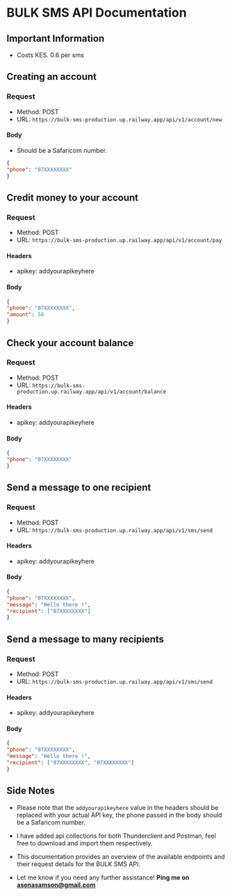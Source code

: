 # BULK SMS API Documentation

## Important Information 
- Costs KES. 0.6 per sms 

## Creating an account

### Request

- Method: POST
- URL: `https://bulk-sms-production.up.railway.app/api/v1/account/new`

#### Body
- Should be a Safaricom number.

```json
{
"phone": "07XXXXXXXX"
}
```

## Credit money to your account

### Request

- Method: POST
- URL: `https://bulk-sms-production.up.railway.app/api/v1/account/pay`

#### Headers

- apikey: addyourapikeyhere

#### Body

```json
{
"phone": "07XXXXXXXX",
"amount": 50
}
```

## Check your account balance

### Request

- Method: POST
- URL: `https://bulk-sms-production.up.railway.app/api/v1/account/balance`

#### Headers

- apikey: addyourapikeyhere

#### Body

```json
{
"phone": "07XXXXXXXX"
}
```

## Send a message to one recipient

### Request

- Method: POST
- URL: `https://bulk-sms-production.up.railway.app/api/v1/sms/send`

#### Headers

- apikey: addyourapikeyhere

#### Body

```json
{
"phone": "07XXXXXXXX",
"message": "Hello there !",
"recipient": ["07XXXXXXXX"]
}
```

## Send a message to many recipients

### Request

- Method: POST
- URL: `https://bulk-sms-production.up.railway.app/api/v1/sms/send`

#### Headers

- apikey: addyourapikeyhere

#### Body

```json
{
"phone": "07XXXXXXXX",
"message": "Hello there !",
"recipient": ["07XXXXXXXX", "07XXXXXXXX"]
}
```



## Side Notes
- Please note that the `addyourapikeyhere` value in the headers should be replaced with your actual API key, the phone passed in the body should be a Safaricom number.

- I have added api collections for both Thunderclient and Postman, feel free to download and import them respectively.

- This documentation provides an overview of the available endpoints and their request details for the BULK SMS API.

- Let me know if you need any further assistance!
  **Ping me on asenasamson@gmail.com**

